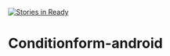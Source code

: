 [![Stories in Ready](https://badge.waffle.io/TheChicks/Conditionform-android.png?label=ready&title=Ready)](https://waffle.io/TheChicks/Conditionform-android)
# Conditionform-android
